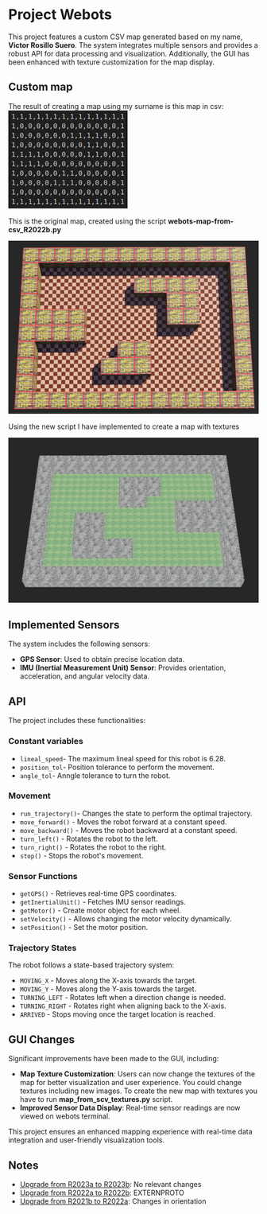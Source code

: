 # Project Webots

This project features a custom CSV map generated based on my name, **Victor Rosillo Suero**. The system integrates multiple sensors and provides a robust API for data processing and visualization. Additionally, the GUI has been enhanced with texture customization for the map display.

## Custom map

The result of creating a map using my surname is this map in csv:
![CSV map](images/map_csv.png)


This is the original map, created using the script **webots-map-from-csv_R2022b.py**

![Original map](images/map_orig.png)

Using the new script I have implemented to create a map with textures

![Textures map](images/map_with_textures.png)




## Implemented Sensors

The system includes the following sensors:

- **GPS Sensor**: Used to obtain precise location data.
- **IMU (Inertial Measurement Unit) Sensor**: Provides orientation, acceleration, and angular velocity data.

## API

The project includes these functionalities:

### Constant variables
- `lineal_speed`- The maximum lineal speed for this robot is 6.28.
- `position_tol`- Position tolerance to perform the movement.
- `angle_tol`- Anngle tolerance to turn the robot.




### Movement
- `run_trajectory()`- Changes the state to perform the optimal trajectory.
- `move_forward()` - Moves the robot forward at a constant speed.
- `move_backward()` - Moves the robot backward at a constant speed.
- `turn_left()` - Rotates the robot to the left.
- `turn_right()` - Rotates the robot to the right.
- `stop()` - Stops the robot's movement.

### Sensor Functions
- `getGPS()` - Retrieves real-time GPS coordinates.
- `getInertialUnit()` - Fetches IMU sensor readings.
- `getMotor()` - Create motor object for each wheel.
- `setVelocity()` - Allows changing the motor velocity dynamically.
- `setPosition()` - Set the motor position.

### Trajectory States
The robot follows a state-based trajectory system:

- `MOVING_X` - Moves along the X-axis towards the target.
- `MOVING_Y` - Moves along the Y-axis towards the target.
- `TURNING_LEFT` - Rotates left when a direction change is needed.
- `TURNING_RIGHT` - Rotates right when aligning back to the X-axis.
- `ARRIVED` - Stops moving once the target location is reached.

## GUI Changes

Significant improvements have been made to the GUI, including:

- **Map Texture Customization**: Users can now change the textures of the map for better visualization and user experience. You could change textures including new images. To create the new map with textures you have to run **map_from_scv_textures.py** script.
- **Improved Sensor Data Display**: Real-time sensor readings are now viewed on webots terminal.

This project ensures an enhanced mapping experience with real-time data integration and user-friendly visualization tools.

## Notes

- [Upgrade from R2023a to R2023b](https://cyberbotics.com/doc/guide/from-2023a-to-2023b): No relevant changes
- [Upgrade from R2022a to R2022b](https://cyberbotics.com/doc/guide/from-2022a-to-2022b): EXTERNPROTO
- [Upgrade from R2021b to R2022a](https://cyberbotics.com/doc/guide/from-2021b-to-2022a): Changes in orientation



